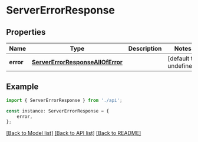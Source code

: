 # ServerErrorResponse


## Properties

Name | Type | Description | Notes
------------ | ------------- | ------------- | -------------
**error** | [**ServerErrorResponseAllOfError**](ServerErrorResponseAllOfError.md) |  | [default to undefined]

## Example

```typescript
import { ServerErrorResponse } from './api';

const instance: ServerErrorResponse = {
    error,
};
```

[[Back to Model list]](../README.md#documentation-for-models) [[Back to API list]](../README.md#documentation-for-api-endpoints) [[Back to README]](../README.md)
